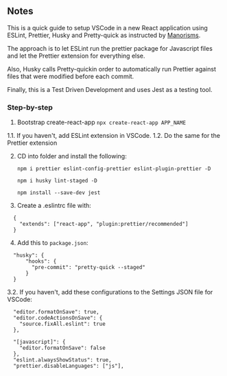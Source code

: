 ## Notes

This is a quick guide to setup VSCode in a new React application using ESLint, Prettier, Husky and Pretty-quick as instructed by [Manorisms](https://www.youtube.com/watch?v=bfyI9yl3qfE).

The approach is to let ESLint run the prettier package for Javascript files and let the Prettier extension for everything else.

Also, Husky calls Pretty-quickin order to automatically run Prettier against files that were modified before each commit.

Finally, this is a Test Driven Development and uses Jest as a testing tool.

### Step-by-step

1. Bootstrap create-react-app
   `npx create-react-app APP_NAME`

1.1. If you haven't, add ESLint extension in VSCode.
1.2. Do the same for the Prettier extension

2. CD into folder and install the following:

   ```
   npm i prettier eslint-config-prettier eslint-plugin-prettier -D

   npm i husky lint-staged -D

   npm install --save-dev jest
   ```

3. Create a .eslintrc file with:

```
  {
    "extends": ["react-app", "plugin:prettier/recommended"]
  }
```

4. Add this to `package.json`:

```
  "husky": {
      "hooks": {
        "pre-commit": "pretty-quick --staged"
      }
  }
```

3.2. If you haven't, add these configurations to the Settings JSON file for VSCode:

```
  "editor.formatOnSave": true,
  "editor.codeActionsOnSave": {
    "source.fixAll.eslint": true
  },

  "[javascript]": {
    "editor.formatOnSave": false
  },
  "eslint.alwaysShowStatus": true,
  "prettier.disableLanguages": ["js"],
```
